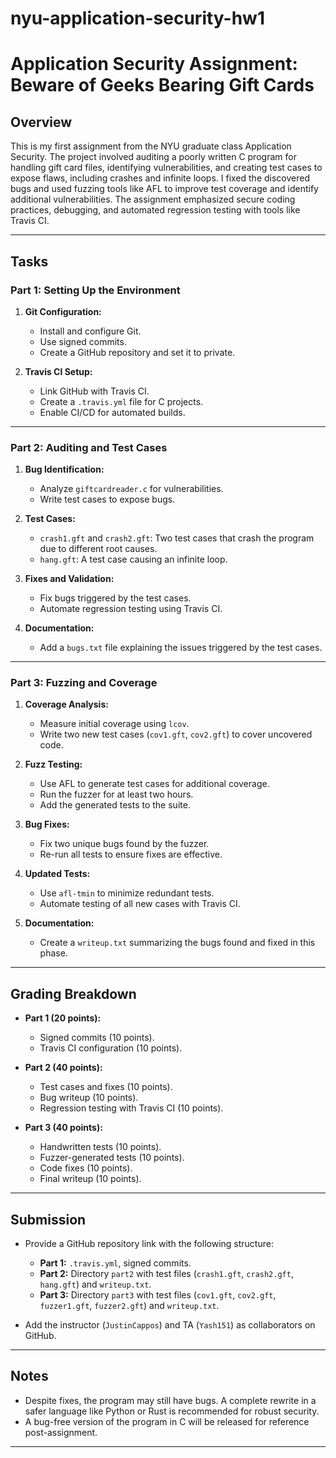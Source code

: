 # nyu-application-security-hw1

# Application Security Assignment: Beware of Geeks Bearing Gift Cards

## Overview

This is my first assignment from the NYU graduate class Application Security. The project involved auditing a poorly written C program for handling gift card files, identifying vulnerabilities, and creating test cases to expose flaws, including crashes and infinite loops. I fixed the discovered bugs and used fuzzing tools like AFL to improve test coverage and identify additional vulnerabilities. The assignment emphasized secure coding practices, debugging, and automated regression testing with tools like Travis CI.

---

## Tasks

### Part 1: Setting Up the Environment
1. **Git Configuration:**
   - Install and configure Git.
   - Use signed commits.
   - Create a GitHub repository and set it to private.

2. **Travis CI Setup:**
   - Link GitHub with Travis CI.
   - Create a `.travis.yml` file for C projects.
   - Enable CI/CD for automated builds.

---

### Part 2: Auditing and Test Cases
1. **Bug Identification:**
   - Analyze `giftcardreader.c` for vulnerabilities.
   - Write test cases to expose bugs.

2. **Test Cases:**
   - `crash1.gft` and `crash2.gft`: Two test cases that crash the program due to different root causes.
   - `hang.gft`: A test case causing an infinite loop.

3. **Fixes and Validation:**
   - Fix bugs triggered by the test cases.
   - Automate regression testing using Travis CI.

4. **Documentation:**
   - Add a `bugs.txt` file explaining the issues triggered by the test cases.

---

### Part 3: Fuzzing and Coverage
1. **Coverage Analysis:**
   - Measure initial coverage using `lcov`.
   - Write two new test cases (`cov1.gft`, `cov2.gft`) to cover uncovered code.

2. **Fuzz Testing:**
   - Use AFL to generate test cases for additional coverage.
   - Run the fuzzer for at least two hours.
   - Add the generated tests to the suite.

3. **Bug Fixes:**
   - Fix two unique bugs found by the fuzzer.
   - Re-run all tests to ensure fixes are effective.

4. **Updated Tests:**
   - Use `afl-tmin` to minimize redundant tests.
   - Automate testing of all new cases with Travis CI.

5. **Documentation:**
   - Create a `writeup.txt` summarizing the bugs found and fixed in this phase.

---

## Grading Breakdown
- **Part 1 (20 points):**  
  - Signed commits (10 points).  
  - Travis CI configuration (10 points).  

- **Part 2 (40 points):**  
  - Test cases and fixes (10 points).  
  - Bug writeup (10 points).  
  - Regression testing with Travis CI (10 points).  

- **Part 3 (40 points):**  
  - Handwritten tests (10 points).  
  - Fuzzer-generated tests (10 points).  
  - Code fixes (10 points).  
  - Final writeup (10 points).  

---

## Submission
- Provide a GitHub repository link with the following structure:
  - **Part 1:** `.travis.yml`, signed commits.
  - **Part 2:** Directory `part2` with test files (`crash1.gft`, `crash2.gft`, `hang.gft`) and `writeup.txt`.
  - **Part 3:** Directory `part3` with test files (`cov1.gft`, `cov2.gft`, `fuzzer1.gft`, `fuzzer2.gft`) and `writeup.txt`.

- Add the instructor (`JustinCappos`) and TA (`Yash151`) as collaborators on GitHub.

---

## Notes
- Despite fixes, the program may still have bugs. A complete rewrite in a safer language like Python or Rust is recommended for robust security.
- A bug-free version of the program in C will be released for reference post-assignment.

---
